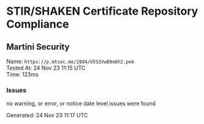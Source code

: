 # STIR/SHAKEN Certificate Repository Compliance

## Martini Security

Name: `https://p.mtsec.me/2884/U5S2VwB9o6h2.pem`\
Tested At: 24 Nov 23 11:15 UTC\
Time: 123ms

### Issues

no warning, or error, or notice date level issues were found

Generated: 24 Nov 23 11:17 UTC